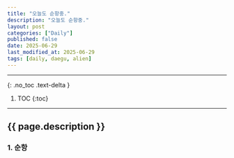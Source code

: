 ```yaml
---
title: "오늘도 순항중."
description: "오늘도 순항중."
layout: post
categories: ["Daily"]
published: false
date: 2025-06-29
last_modified_at: 2025-06-29
tags: [daily, daegu, alien]
---
```

---
{: .no_toc .text-delta }

1. TOC
{:toc}
---

<!-- 글의 제목은 ##
    나머지 큰 제목은 ###
    이후 나머지는 3개이상 -->

## {{ page.description }}

### 1. 순항